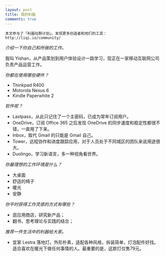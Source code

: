 ```yaml
---
layout: post
title: 我的利器
comments: true
---
```


    本文参与了「利器社群计划」，发现更多创造者和他们的工具：http://liqi.io/community/

_介绍一下你自己和所做的工作。_

我叫 Yishan，从产品策划到用户体验设计一路学习，现正在一家移动互联网公司负责产品运营工作。


_你都在使用哪些硬件？_

- Thinkpad R400
- Motorola Nexus 6
- Kindle Paperwhite 2


_软件呢？_

- Lastpass，从此只记住了一个主密码，已成为常年订阅用户。
- OneDrive，订阅 Office 365 之后发现 OneDrive 的同步速度和稳定性都很不错，一直用了下来。 
- Inbox，取代 Gmail 的只能是 Gmail 自己。
- Tower，远程协作和进度跟踪应用，对于人员处于不同城区的团队来说用途很大。
- Duolingo，学习新语言，多一种视角看世界。


_你最理想的工作环境是什么？_

- 大桌面
- 舒适的椅子
- 暖光
- 安静


_你平时获得工作灵感的方式有哪些？_

- 逛应用商店，研究新产品；
- 翻书，思考理论与实践的结合；


_推荐一件生活中的利器给大家。_

- 宜家 Lestra 落地灯。外形朴素，适配各种风格，拆装简单，灯泡配件好找。适合喜欢在暖光下做任何事情的人。最重要的是，这款灯仅售79元。